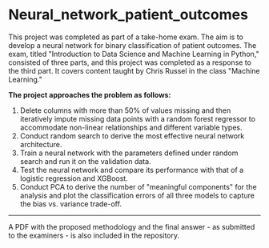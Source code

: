 # Neural_network_patient_outcomes
This project was completed as part of a take-home exam. The aim is to develop a neural network for binary classification of patient outcomes. The exam, titled "Introduction to Data Science and Machine Learning in Python," consisted of three parts, and this project was completed as a response to the third part. It covers content taught by Chris Russel in the class "Machine Learning."

**The project approaches the problem as follows:**

1. Delete columns with more than 50% of values missing and then iteratively impute missing data points with a random forest regressor to accommodate non-linear relationships and different variable types.
2. Conduct random search to derive the most effective neural network architecture.
3. Train a neural network with the parameters defined under random search and run it on the validation data.
4. Test the neural network and compare its performance with that of a logistic regression and XGBoost.
5. Conduct PCA to derive the number of "meaningful components" for the analysis and plot the classification errors of all three models to capture the bias vs. variance trade-off.

--------

A PDF with the proposed methodology and the final answer - as submitted to the examiners - is also included in the repository.

